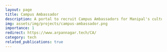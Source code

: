 ```yaml
---
layout: page
title: Campus Ambassador
description: A portal to recruit Campus Ambassadors for Manipal's cultural festival, Revels'20.
img: assets/img/projects/campus-ambassador.png
importance: 1
redirect: https://www.arpannagar.tech/CA/
category: tech
related_publications: true
---
```



